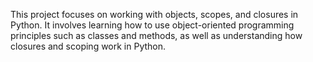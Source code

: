 This project focuses on working with objects, scopes, and closures in Python. It involves learning how to use object-oriented programming principles such as classes and methods, as well as understanding how closures and scoping work in Python.

